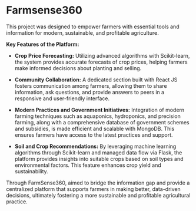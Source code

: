 # Farmsense360
This project was designed to empower farmers with essential tools and information for modern, sustainable, and profitable agriculture.

**Key Features of the Platform:**

- **Crop Price Forecasting:** Utilizing advanced algorithms with Scikit-learn, the system provides accurate forecasts of crop prices, helping farmers make informed decisions about planting and selling.

- **Community Collaboration:** A dedicated section built with React JS fosters communication among farmers, allowing them to share information, ask questions, and provide answers to peers in a responsive and user-friendly interface.

- **Modern Practices and Government Initiatives:** Integration of modern farming techniques such as aquaponics, hydroponics, and precision farming, along with a comprehensive database of government schemes and subsidies, is made efficient and scalable with MongoDB. This ensures farmers have access to the latest practices and support.

- **Soil and Crop Recommendations:** By leveraging machine learning algorithms through Scikit-learn and managed data flow via Flask, the platform provides insights into suitable crops based on soil types and environmental factors. This feature enhances crop yield and sustainability.

Through FarmSense360, aimed to bridge the information gap and provide a centralized platform that supports farmers in making better, data-driven decisions, ultimately fostering a more sustainable and profitable agricultural practice.
